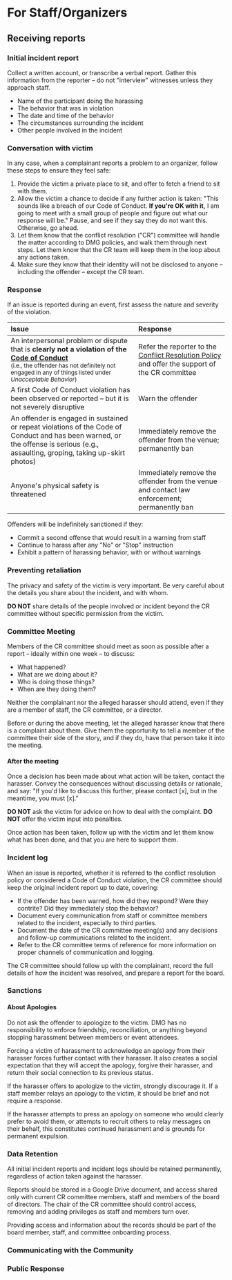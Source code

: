 # For Staff/Organizers

## Receiving reports

### Initial incident report

Collect a written account, or transcribe a verbal report. Gather this information from the reporter – do not "interview" witnesses unless they approach staff.

- Name of the participant doing the harassing
- The behavior that was in violation
- The date and time of the behavior
- The circumstances surrounding the incident
- Other people involved in the incident

### Conversation with victim

In any case, when a complainant reports a problem to an organizer, follow these steps to ensure they feel safe:

1. Provide the victim a private place to sit, and offer to fetch a friend to sit with them.
2. Allow the victim a chance to decide if any further action is taken: "This sounds like a breach of our Code of Conduct. **If you're OK with it,** I am going to meet with a small group of people and figure out what our response will be." Pause, and see if they say they do not want this. Otherwise, go ahead.
3. Let them know that the conflict resolution ("CR") committee will handle the matter according to DMG policies, and walk them through next steps. Let them know that the CR team will keep them in the loop about any actions taken.
4. Make sure they know that their identity will not be disclosed to anyone – including the offender – except the CR team.

### Response

If an issue is reported during an event, first assess the nature and severity of the violation.

| Issue | Response |
| :--- | :--- |
| An interpersonal problem or dispute that is **clearly not a violation of the [Code of Conduct](/code-of-conduct.md)** <br><small>(i.e., the offender has not definitely not engaged in any of things listed under _Unacceptable Behavior_)</small> | Refer the reporter to the [Conflict Resolution Policy](/policies/conflict-resolution-policy.md) and offer the support of the CR committee |
| A first Code of Conduct violation has been observed or reported – but it is not severely disruptive | Warn the offender |
| An offender is engaged in sustained or repeat violations of the Code of Conduct and has been warned, or the offense is serious (e.g., assaulting, groping, taking up-skirt photos) | Immediately remove the offender from the venue; permanently ban | 
| Anyone's physical safety is threatened | Immediately remove the offender from the venue and contact law enforcement; permanently ban |

Offenders will be indefinitely sanctioned if they:

- Commit a second offense that would result in a warning from staff
- Continue to harass after any "No" or "Stop" instruction
- Exhibit a pattern of harassing behavior, with or without warnings

### Preventing retaliation

The privacy and safety of the victim is very important. Be very careful about the details you share about the incident, and with whom.

**DO NOT** share details of the people involved or incident beyond the CR committee without specific permission from the victim.

### Committee Meeting

Members of the CR committee should meet as soon as possible after a report – ideally within one week – to discuss:

* What happened?
* What are we doing about it?
* Who is doing those things?
* When are they doing them?

Neither the complainant nor the alleged harasser should attend, even if they are a member of staff, the CR committee, or a director.

Before or during the above meeting, let the alleged harasser know that there is a complaint about them. Give them the opportunity to  tell a member of the committee their side of the story, and if they do, have that person take it into the meeting.

#### After the meeting

Once a decision has been made about what action will be taken, contact the harasser. Convey the consequences without discussing details or rationale, and say: "If you'd like to discuss this further, please contact \[x\], but in the meantime, you must \[x\]."

**DO NOT** ask the victim for advice on how to deal with the complaint.
**DO NOT** offer the victim input into penalties.

Once action has been taken, follow up with the victim and let them know what has been done, and that you are here to support them.

### Incident log

When an issue is reported, whether it is referred to the conflict resolution policy or considered a Code of Conduct violation, the CR committee should keep the original incident report up to date, covering:

* If the offender has been warned, how did they respond? Were they contrite? Did they immediately stop the behavior?
* Document every communication from staff or committee members related to the incident, especially to third parties.
* Document the date of the CR committee meeting(s) and any decisions and follow-up communications related to the incident.
* Refer to the CR committee terms of reference for more information on proper channels of communication and logging.

The CR committee should follow up with the complainant, record the full details of how the incident was resolved, and prepare a report for the board.

### Sanctions


#### About Apologies

Do not ask the offender to apologize to the victim. DMG has no responsibility to enforce friendship, reconciliation, or anything beyond stopping harassment between members or event attendees.

Forcing a victim of harassment to acknowledge an apology from their harasser forces further contact with their harasser. It also creates a social expectation that they will accept the apology, forgive their harasser, and return their social connection to its previous status.

If the harasser offers to apologize to the victim, strongly discourage it. If a staff member relays an apology to the victim, it should be brief and not require a response.

If the harasser attempts to press an apology on someone who would clearly prefer to avoid them, or attempts to recruit others to relay messages on their behalf, this constitutes continued harassment and is grounds for permanent expulsion.

### Data Retention

All initial incident reports and incident logs should be retained permanently, regardless of action taken against the harasser.

Reports should be stored in a Google Drive document, and access shared only with current CR committee members, staff and members of the board of directors. The chair of the CR committee should control access, removing and adding privileges as staff and members turn over.

Providing access and information about the records should be part of the board member, staff, and committee onboarding process.

### Communicating with the Community

### Public Response